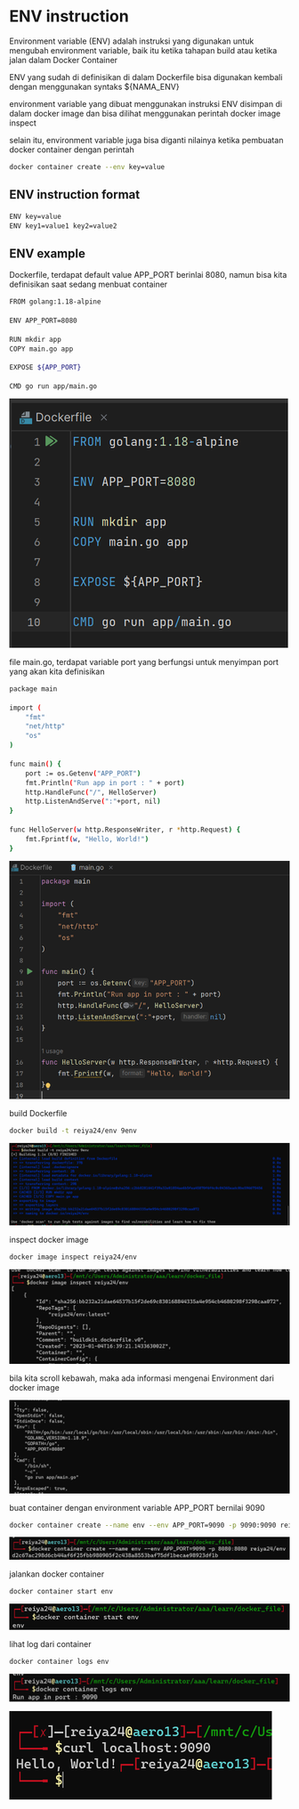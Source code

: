 # ENV instruction

Environment variable (ENV) adalah instruksi yang digunakan untuk mengubah environment variable, baik itu ketika tahapan build atau ketika jalan dalam Docker Container

ENV yang sudah di definisikan di dalam Dockerfile bisa digunakan kembali dengan menggunakan syntaks ${NAMA_ENV}

environment variable yang dibuat menggunakan instruksi ENV disimpan di dalam docker image dan bisa dilihat menggunakan perintah docker image inspect

selain itu, environment variable juga bisa diganti nilainya ketika pembuatan docker container dengan perintah

```bash
docker container create --env key=value
```

## ENV instruction format

```bash
ENV key=value
ENV key1=value1 key2=value2
```

## ENV example

Dockerfile, terdapat default value APP_PORT berinlai 8080, namun bisa kita definisikan saat sedang menbuat container

```bash
FROM golang:1.18-alpine

ENV APP_PORT=8080

RUN mkdir app
COPY main.go app

EXPOSE ${APP_PORT}

CMD go run app/main.go
```

![Untitled](ENV%20instruction%20d833b8aadbd948fdbfd942b48bc53200/Untitled.png)

file main.go, terdapat variable port yang berfungsi untuk menyimpan port yang akan kita definisikan 

```bash
package main

import (
	"fmt"
	"net/http"
	"os"
)

func main() {
	port := os.Getenv("APP_PORT")
	fmt.Println("Run app in port : " + port)
	http.HandleFunc("/", HelloServer)
	http.ListenAndServe(":"+port, nil)
}

func HelloServer(w http.ResponseWriter, r *http.Request) {
	fmt.Fprintf(w, "Hello, World!")
}
```

![Untitled](ENV%20instruction%20d833b8aadbd948fdbfd942b48bc53200/Untitled%201.png)

build Dockerfile

```bash
docker build -t reiya24/env 9env
```

![Untitled](ENV%20instruction%20d833b8aadbd948fdbfd942b48bc53200/Untitled%202.png)

inspect docker image

```bash
docker image inspect reiya24/env
```

![Untitled](ENV%20instruction%20d833b8aadbd948fdbfd942b48bc53200/Untitled%203.png)

bila kita scroll kebawah, maka ada informasi mengenai Environment dari docker image

![Untitled](ENV%20instruction%20d833b8aadbd948fdbfd942b48bc53200/Untitled%204.png)

buat container dengan environment variable APP_PORT bernilai 9090

```bash
docker container create --name env --env APP_PORT=9090 -p 9090:9090 reiya24/env
```

![Untitled](ENV%20instruction%20d833b8aadbd948fdbfd942b48bc53200/Untitled%205.png)

jalankan docker container

```bash
docker container start env
```

![Untitled](ENV%20instruction%20d833b8aadbd948fdbfd942b48bc53200/Untitled%206.png)

lihat log dari container

```bash
docker container logs env
```

![Untitled](ENV%20instruction%20d833b8aadbd948fdbfd942b48bc53200/Untitled%207.png)

![Untitled](ENV%20instruction%20d833b8aadbd948fdbfd942b48bc53200/Untitled%208.png)